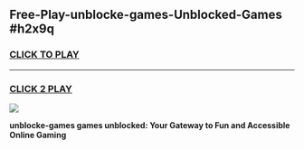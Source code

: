 
## Free-Play-unblocke-games-Unblocked-Games #h2x9q
<h3>
<a href="https://news.freeplayer.one?title=unblocke-games&ref=8M">CLICK TO PLAY</a></h3>
<hr>

<h3>
<a href="https://news.freeplayer.one?title=unblocke-games&ref=8M">CLICK 2 PLAY</a>
  
</h3>

<a href="https://news.freeplayer.one?title=unblocke-games&ref=8M"><img src="https://clearcache.store/games.png"></a>


**unblocke-games games unblocked: Your Gateway to Fun and Accessible Online Gaming**
